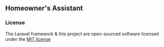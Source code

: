 ## Homeowner's Assistant



### License

The Laravel framework & this project are open-sourced software licensed under the [MIT license](http://opensource.org/licenses/MIT)
